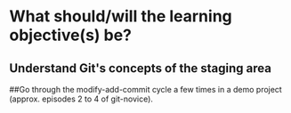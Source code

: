 # What should/will the learning objective(s) be?

## Understand Git's concepts of the staging area

##Go through the modify-add-commit cycle a few times in a demo project (approx. episodes 2 to 4 of git-novice).
